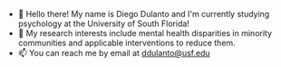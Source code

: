 - 👋 Hello there! My name is Diego Dulanto and I'm currently studying psychology at the University of South Florida!
- 👀 My research interests include mental health disparities in minority communities and applicable interventions to reduce them.
- 📫 You can reach me by email at ddulanto@usf.edu
